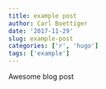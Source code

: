 ```yaml
---
title: example post
author: Carl Boettiger
date: '2017-11-29'
slug: example-post
categories: ['r', 'hugo']
tags: ['example']
---
```


Awesome blog post
